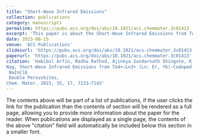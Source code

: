 ```yaml
---
title: "Short-Wave Infrared Emissions"
collection: publications
category: manuscripts
permalink: https://pubs.acs.org/doi/abs/10.1021/acs.chemmater.3c01413
excerpt: 'This paper is about the Short-Wave Infrared Emissions from Te4+–Ln3+'
date: 2023-08-15
venue: 'ACS Publications'
slidesurl: 'https://pubs.acs.org/doi/abs/10.1021/acs.chemmater.3c01413'
paperurl: 'https://pubs.acs.org/doi/abs/10.1021/acs.chemmater.3c01413'
citation: 'Habibul Arfin, Radha Rathod, Ajinkya Sundarnath Shingote, K. R. Priolkar, Pralay K. Santra, and Angshuman 
Nag, Short-Wave Infrared Emissions from Te4+–Ln3+ (Ln: Er, Yb)-Codoped Cs2
 NaInCl6
 Double Perovskites, 
Chem. Mater. 2023, 35, 17, 7133–7143'
---
```


The contents above will be part of a list of publications, if the user clicks the link for the publication than the contents of section will be rendered as a full page, allowing you to provide more information about the paper for the reader. When publications are displayed as a single page, the contents of the above "citation" field will automatically be included below this section in a smaller font.
